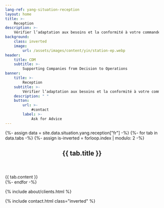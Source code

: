 ```yaml
---
lang-ref: yang-situation-reception
layout: home
title: >-
    Reception
description: >-
    Vérifier l’adaptation aux besoins et la conformité à votre commande.
background:
    class: inverted
    image:
        url: /assets/images/content/yin/station-ep.webp
header:
    title: CDM
    subtitle: >-
        Supporting Companies from Decision to Operations
banner:
    title: >-
        Reception
    subtitle: >-
        Vérifier l’adaptation aux besoins et la conformité à votre commande
    description: " "
    button:
        url: >-
            #contact
        label: >-
            Ask for Advice
---
```


{%- assign data = site.data.situation.yang.reception["fr"] -%}
{%- for tab in data.tabs -%}
{%- assign is-inverted = forloop.index | modulo: 2 -%}
<section id="{{ tab.id }}" {% if is-inverted == 0 %}class="inverted"{% endif %}>
    <header class="major">
        <h2>{{ tab.title }}</h2>
    </header>
    {{ tab.content }}
</section>
{%- endfor -%}

{% include about/clients.html %}

{% include contact.html class="inverted" %}

